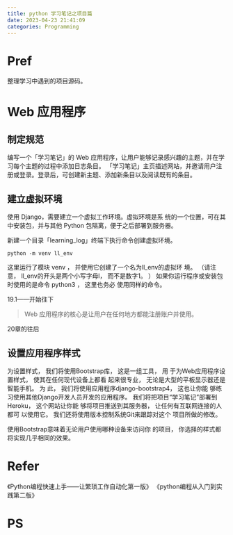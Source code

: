```yaml
---
title: python 学习笔记之项目篇
date: 2023-04-23 21:41:09
categories: Programming
---
```

# Pref

整理学习中遇到的项目源码。

# Web 应用程序

## 制定规范

编写一个「学习笔记」的 Web 应用程序，让用户能够记录感兴趣的主题，并在学习每个主题的过程中添加日志条目。
「学习笔记」主页描述网站，并邀请用户注册或登录。登录后，可创建新主题、添加新条目以及阅读既有的条目。

## 建立虚拟环境

使用 Django，需要建立一个虚拟工作环境。虚拟环境是系
统的一个位置，可在其中安装包，并与其他 Python 包隔离，便于之后部署到服务器。

新建一个目录「learning_log」终端下执行命令创建虚拟环境。

```shell
python -m venv ll_env
```

这里运行了模块 venv ， 并使用它创建了一个名为ll_env的虚拟环
境。 （请注意， ll_env的开头是两个小写字母l， 而不是数字1。 ）
如果你运行程序或安装包时使用的是命令 python3 ， 这里也务必
使用同样的命令。





19.1——开始往下

> Web 应用程序的核心是让用户在任何地方都能注册账户并使用。








20章的往后

## 设置应用程序样式

为设置样式， 我们将使用Bootstrap库， 这是一组工具， 用
于为Web应用程序设置样式， 使其在任何现代设备上都看
起来很专业， 无论是大型的平板显示器还是智能手机。 为
此， 我们将使用应用程序django-bootstrap4， 这也让你能
够练习使用其他Django开发人员开发的应用程序。
我们将把项目“学习笔记”部署到Heroku， 这个网站让你能
够将项目推送到其服务器， 让任何有互联网连接的人都可
以使用它。 我们还将使用版本控制系统Git来跟踪对这个
项目所做的修改。

使用Bootstrap意味着无论用户使用哪种设备来访问你
的项目， 你选择的样式都将实现几乎相同的效果。





# Refer

《Python编程快速上手——让繁琐工作自动化第一版》
《python编程从入门到实践第二版》

# PS

